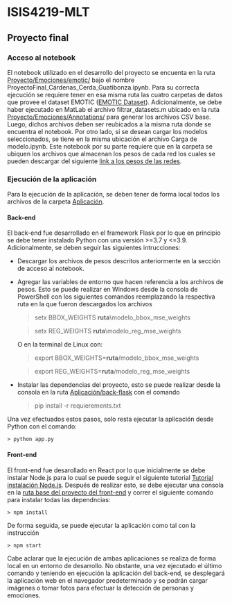 # ISIS4219-MLT

## Proyecto final

### Acceso al notebook
El notebook utilizado en el desarrollo del proyecto se encuenta en la ruta [Proyecto/Emociones/emotic/](https://github.com/DanielGuatibonza/ISIS4219-MLT/tree/main/Proyecto/Emociones/emotic) bajo el nombre ProyectoFinal_Cárdenas_Cerda_Guatibonza.ipynb. Para su correcta ejecución se requiere tener en esa misma ruta las cuatro carpetas de datos que provee el dataset EMOTIC ([EMOTIC Dataset](http://sunai.uoc.edu/emotic/index.html)). Adicionalmente, se debe haber ejecutado en MatLab el archivo filtrar_datasets.m ubicado en la ruta [Proyecto/Emociones/Annotations/](https://github.com/DanielGuatibonza/ISIS4219-MLT/tree/main/Proyecto/Emociones/Annotations) para generar los archivos CSV base. Luego, dichos archivos deben ser reubicados a la misma ruta donde se encuentra el notebook. Por otro lado, si se desean cargar los modelos seleccionados, se tiene en la misma ubicación el archivo Carga de modelo.ipynb. Este notebook por su parte requiere que en la carpeta se ubiquen los archivos que almacenan los pesos de cada red los cuales se pueden descargar del siguiente
[link a los pesos de las redes](https://uniandes-my.sharepoint.com/:f:/g/personal/dm_guatibonza_uniandes_edu_co/EtiVRWm95bNMheYXBM2p3o4BQiu2U5yt64dyyN-RduRh9g?e=CcAd8g).


### Ejecución de la aplicación
Para la ejecución de la aplicación, se deben tener de forma local todos los archivos de la carpeta [Aplicación](https://github.com/DanielGuatibonza/ISIS4219-MLT/tree/main/Aplicación).

#### Back-end
El back-end fue desarrollado en el framework Flask por lo que en principio se debe tener instalado Python con una versión >=3.7 y <=3.9. Adicionalmente, se deben seguir las siguientes intrucciones:
- Descargar los archivos de pesos descritos anteriormente en la sección de acceso al notebook.
- Agregar las variables de entorno que hacen referencia a los archivos de pesos. Esto se puede realizar en Windows desde la consola de PowerShell con los siguientes comandos reemplazando la respectiva ruta en la que fueron descargados los archivos

    > setx BBOX_WEIGHTS __ruta__\modelo_bbox_mse_weights
    
    > setx REG_WEIGHTS __ruta__\modelo_reg_mse_weights
  
    O en la terminal de Linux con:
    
    > export BBOX_WEIGHTS=__ruta__/modelo_bbox_mse_weights
    
    > export REG_WEIGHTS=__ruta__/modelo_reg_mse_weights
    
- Instalar las dependencias del proyecto, esto se puede realizar desde la consola en la ruta [Aplicación/back-flask](https://github.com/DanielGuatibonza/ISIS4219-MLT/tree/main/Aplicación/back-flask) con el comando
    > pip install -r requierements.txt
  
Una vez efectuados estos pasos, solo resta ejecutar la aplicación desde Python con el comando:
    
    > python app.py
  
#### Front-end
El front-end fue desarollado en React por lo que inicialmente se debe instalar Node.js para lo cual se puede seguir el siguiente tutorial [Tutorial instalación Node.js](https://phoenixnap.com/kb/install-node-js-npm-on-windows). Después de realizar esto, se debe ejecutar una consola en la [ruta base del proyecto del front-end](https://github.com/DanielGuatibonza/ISIS4219-MLT/tree/main/Aplicación/front-react/emotions-detection-app) y correr el siguiente comando para instalar todas las dependncias:
    
    > npm install
    
De forma seguida, se puede ejecutar la aplicación como tal con la instrucción
    
    > npm start
    
    
Cabe aclarar que la ejecución de ambas aplicaciones se realiza de forma local en un entorno de desarrollo. No obstante, una vez ejecutado el último comando y teniendo en ejecución la aplicación del back-end, se desplegará la aplicación web en el navegador predeterminado y se podrán cargar imágenes o tomar fotos para efectuar la detección de personas y emociones.
